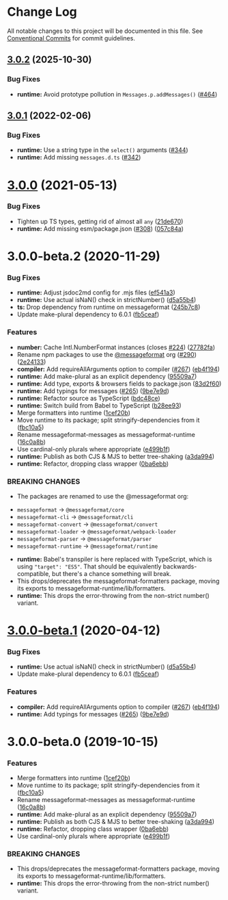# Change Log

All notable changes to this project will be documented in this file.
See [Conventional Commits](https://conventionalcommits.org) for commit guidelines.

## [3.0.2](https://github.com/messageformat/messageformat/compare/@messageformat/runtime@3.0.1...@messageformat/runtime@3.0.2) (2025-10-30)

### Bug Fixes

* **runtime:** Avoid prototype pollution in `Messages.p.addMessages()` ([#464](https://github.com/messageformat/messageformat/issues/464))

## [3.0.1](https://github.com/messageformat/messageformat/compare/@messageformat/runtime@3.0.0...@messageformat/runtime@3.0.1) (2022-02-06)

### Bug Fixes

* **runtime:** Use a string type in the `select()` arguments ([#344](https://github.com/messageformat/messageformat/issues/344))
* **runtime:** Add missing `messages.d.ts` ([#342](https://github.com/messageformat/messageformat/issues/342))

# [3.0.0](https://github.com/messageformat/messageformat/compare/@messageformat/runtime@3.0.0-beta.2...@messageformat/runtime@3.0.0) (2021-05-13)


### Bug Fixes

* Tighten up TS types, getting rid of almost all `any` ([21de670](https://github.com/messageformat/messageformat/commit/21de670019d5467f804560565319bf37abfbac0a))
* **runtime:** Add missing esm/package.json ([#308](https://github.com/messageformat/messageformat/issues/308)) ([057c84a](https://github.com/messageformat/messageformat/commit/057c84a708ddb4ea6e37c2a92b38fec296037569))





# 3.0.0-beta.2 (2020-11-29)


### Bug Fixes

* **runtime:** Adjust jsdoc2md config for .mjs files ([ef541a3](https://github.com/messageformat/messageformat/commit/ef541a3c9a5f46f0933d62a1148abda7c51e6272))
* **runtime:** Use actual isNaN() check in strictNumber() ([d5a55b4](https://github.com/messageformat/messageformat/commit/d5a55b4d5f0bf21af46a494bf7e16d8ba62657ff))
* **ts:** Drop dependency from runtime on messageformat ([245b7c8](https://github.com/messageformat/messageformat/commit/245b7c84be9c96064c249c49950591be755beaaf))
* Update make-plural dependency to 6.0.1 ([fb5ceaf](https://github.com/messageformat/messageformat/commit/fb5ceafccfc75bfcda6941e815ffbba18a419b9d))


### Features

* **number:** Cache Intl.NumberFormat instances (closes [#224](https://github.com/messageformat/messageformat/issues/224)) ([27782fa](https://github.com/messageformat/messageformat/commit/27782fa13f7507882b1b23d0988a0967696ec3ad))
* Rename npm packages to use the [@messageformat](https://github.com/messageformat) org ([#290](https://github.com/messageformat/messageformat/issues/290)) ([2e24133](https://github.com/messageformat/messageformat/commit/2e2413300ab000467ecbb53ecd6fa0cc7a38cbcf))
* **compiler:** Add requireAllArguments option to compiler ([#267](https://github.com/messageformat/messageformat/issues/267)) ([eb4f194](https://github.com/messageformat/messageformat/commit/eb4f194759629332c80e695a0a9ef64b6e51a422))
* **runtime:** Add make-plural as an explicit dependency ([95509a7](https://github.com/messageformat/messageformat/commit/95509a7c2fc0caffd4255d6e22bf4132c401ce9c))
* **runtime:** Add type, exports & browsers fields to package.json ([83d2f60](https://github.com/messageformat/messageformat/commit/83d2f6007d86403c9a1817aa90a6d7a1446c0ac2))
* **runtime:** Add typings for messages ([#265](https://github.com/messageformat/messageformat/issues/265)) ([9be7e9d](https://github.com/messageformat/messageformat/commit/9be7e9d6598673b90ed39ff6ffc56e83ce5d33ef))
* **runtime:** Refactor source as TypeScript ([bdc48ce](https://github.com/messageformat/messageformat/commit/bdc48ce674ea47850a0cba37a14f292f606eee3c))
* **runtime:** Switch build from Babel to TypeScript ([b28ee93](https://github.com/messageformat/messageformat/commit/b28ee93d92c516ea9c580b63b1cf40d1f1ff2adf))
* Merge formatters into runtime ([1cef20b](https://github.com/messageformat/messageformat/commit/1cef20b576e14f46f268de6e9e1a688f00993f40))
* Move runtime to its package; split stringify-dependencies from it ([fbc10a5](https://github.com/messageformat/messageformat/commit/fbc10a5fed14ddde4170d4e20290497e2aaac3b9))
* Rename messageformat-messages as messageformat-runtime ([16c0a8b](https://github.com/messageformat/messageformat/commit/16c0a8b92be5bb917408df8addf00cec4ba2c9ba))
* Use cardinal-only plurals where appropriate ([e499b1f](https://github.com/messageformat/messageformat/commit/e499b1f81d0fce5503e4c7a19b792400d499d483))
* **runtime:** Publish as both CJS & MJS to better tree-shaking ([a3da994](https://github.com/messageformat/messageformat/commit/a3da994bab9dbdb9a87d03b26845709518eca307))
* **runtime:** Refactor, dropping class wrapper ([0ba6ebb](https://github.com/messageformat/messageformat/commit/0ba6ebb61a4d13500a836a28969204490964d429))


### BREAKING CHANGES

* The packages are renamed to use the @messageformat org:
- `messageformat` -> `@messageformat/core`
- `messageformat-cli` -> `@messageformat/cli`
- `messageformat-convert` -> `@messageformat/convert`
- `messageformat-loader` -> `@messageformat/webpack-loader`
- `messageformat-parser` -> `@messageformat/parser`
- `messageformat-runtime` -> `@messageformat/runtime`
* **runtime:** Babel's transpiler is here replaced with TypeScript,
which is using `"target": "ES5"`. That should be equivalently
backwards-compatible, but there's a chance something will break.
* This drops/deprecates the messageformat-formatters
package, moving its exports to messageformat-runtime/lib/formatters.
* **runtime:** This drops the error-throwing from the non-strict
number() variant.





# [3.0.0-beta.1](https://github.com/messageformat/messageformat/compare/messageformat-runtime@3.0.0-beta.0...messageformat-runtime@3.0.0-beta.1) (2020-04-12)


### Bug Fixes

* **runtime:** Use actual isNaN() check in strictNumber() ([d5a55b4](https://github.com/messageformat/messageformat/commit/d5a55b4d5f0bf21af46a494bf7e16d8ba62657ff))
* Update make-plural dependency to 6.0.1 ([fb5ceaf](https://github.com/messageformat/messageformat/commit/fb5ceafccfc75bfcda6941e815ffbba18a419b9d))


### Features

* **compiler:** Add requireAllArguments option to compiler ([#267](https://github.com/messageformat/messageformat/issues/267)) ([eb4f194](https://github.com/messageformat/messageformat/commit/eb4f194759629332c80e695a0a9ef64b6e51a422))
* **runtime:** Add typings for messages ([#265](https://github.com/messageformat/messageformat/issues/265)) ([9be7e9d](https://github.com/messageformat/messageformat/commit/9be7e9d6598673b90ed39ff6ffc56e83ce5d33ef))





# 3.0.0-beta.0 (2019-10-15)


### Features

* Merge formatters into runtime ([1cef20b](https://github.com/messageformat/messageformat/commit/1cef20b576e14f46f268de6e9e1a688f00993f40))
* Move runtime to its package; split stringify-dependencies from it ([fbc10a5](https://github.com/messageformat/messageformat/commit/fbc10a5fed14ddde4170d4e20290497e2aaac3b9))
* Rename messageformat-messages as messageformat-runtime ([16c0a8b](https://github.com/messageformat/messageformat/commit/16c0a8b92be5bb917408df8addf00cec4ba2c9ba))
* **runtime:** Add make-plural as an explicit dependency ([95509a7](https://github.com/messageformat/messageformat/commit/95509a7c2fc0caffd4255d6e22bf4132c401ce9c))
* **runtime:** Publish as both CJS & MJS to better tree-shaking ([a3da994](https://github.com/messageformat/messageformat/commit/a3da994bab9dbdb9a87d03b26845709518eca307))
* **runtime:** Refactor, dropping class wrapper ([0ba6ebb](https://github.com/messageformat/messageformat/commit/0ba6ebb61a4d13500a836a28969204490964d429))
* Use cardinal-only plurals where appropriate ([e499b1f](https://github.com/messageformat/messageformat/commit/e499b1f81d0fce5503e4c7a19b792400d499d483))


### BREAKING CHANGES

* This drops/deprecates the messageformat-formatters
package, moving its exports to messageformat-runtime/lib/formatters.
* **runtime:** This drops the error-throwing from the non-strict
number() variant.
